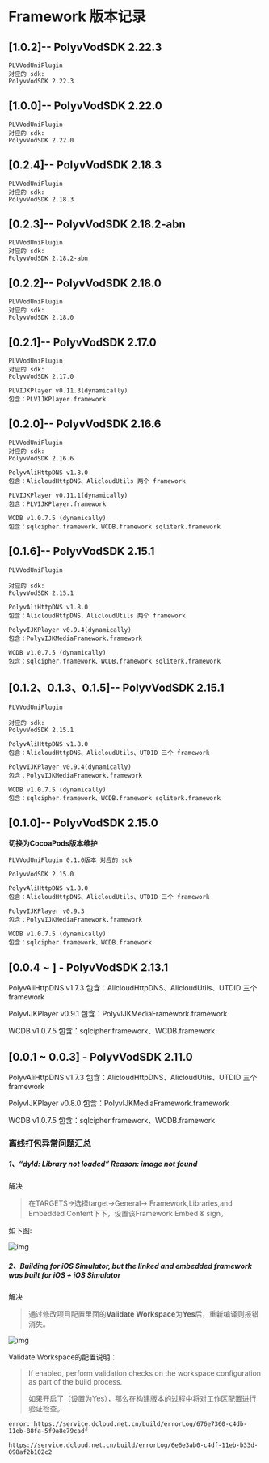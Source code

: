 # Framework 版本记录

## [1.0.2]-- PolyvVodSDK 2.22.3

```
PLVVodUniPlugin  
对应的 sdk: 
PolyvVodSDK 2.22.3
```

## [1.0.0]-- PolyvVodSDK 2.22.0

```
PLVVodUniPlugin  
对应的 sdk: 
PolyvVodSDK 2.22.0
```

## [0.2.4]-- PolyvVodSDK 2.18.3

```
PLVVodUniPlugin  
对应的 sdk: 
PolyvVodSDK 2.18.3
```

## [0.2.3]-- PolyvVodSDK 2.18.2-abn

```
PLVVodUniPlugin  
对应的 sdk: 
PolyvVodSDK 2.18.2-abn
```

## [0.2.2]-- PolyvVodSDK 2.18.0

```
PLVVodUniPlugin  
对应的 sdk: 
PolyvVodSDK 2.18.0
```

## [0.2.1]-- PolyvVodSDK 2.17.0

```
PLVVodUniPlugin  
对应的 sdk: 
PolyvVodSDK 2.17.0

PLVIJKPlayer v0.11.3(dynamically)
包含：PLVIJKPlayer.framework
```

## [0.2.0]-- PolyvVodSDK 2.16.6

```
PLVVodUniPlugin  
对应的 sdk: 
PolyvVodSDK 2.16.6

PolyvAliHttpDNS v1.8.0
包含：AlicloudHttpDNS、AlicloudUtils 两个 framework

PLVIJKPlayer v0.11.1(dynamically)
包含：PLVIJKPlayer.framework

WCDB v1.0.7.5 (dynamically)
包含：sqlcipher.framework、WCDB.framework sqliterk.framework
```

## 

## [0.1.6]-- PolyvVodSDK 2.15.1

```
PLVVodUniPlugin  

对应的 sdk: 
PolyvVodSDK 2.15.1

PolyvAliHttpDNS v1.8.0
包含：AlicloudHttpDNS、AlicloudUtils 两个 framework

PolyvIJKPlayer v0.9.4(dynamically)
包含：PolyvIJKMediaFramework.framework

WCDB v1.0.7.5 (dynamically)
包含：sqlcipher.framework、WCDB.framework sqliterk.framework
```

## [0.1.2、0.1.3、0.1.5]-- PolyvVodSDK 2.15.1

```
PLVVodUniPlugin  

对应的 sdk: 
PolyvVodSDK 2.15.1

PolyvAliHttpDNS v1.8.0
包含：AlicloudHttpDNS、AlicloudUtils、UTDID 三个 framework

PolyvIJKPlayer v0.9.4(dynamically)
包含：PolyvIJKMediaFramework.framework

WCDB v1.0.7.5 (dynamically)
包含：sqlcipher.framework、WCDB.framework sqliterk.framework
```

##   [0.1.0]-- PolyvVodSDK 2.15.0

**切换为CocoaPods版本维护** 

```
PLVVodUniPlugin 0.1.0版本 对应的 sdk

PolyvVodSDK 2.15.0

PolyvAliHttpDNS v1.8.0
包含：AlicloudHttpDNS、AlicloudUtils、UTDID 三个 framework

PolyvIJKPlayer v0.9.3
包含：PolyvIJKMediaFramework.framework

WCDB v1.0.7.5 (dynamically)
包含：sqlcipher.framework、WCDB.framework 
```



## [0.0.4 ~ ] - PolyvVodSDK 2.13.1

PolyvAliHttpDNS v1.7.3
包含：AlicloudHttpDNS、AlicloudUtils、UTDID 三个 framework

PolyvIJKPlayer v0.9.1
包含：PolyvIJKMediaFramework.framework

WCDB v1.0.7.5
包含：sqlcipher.framework、WCDB.framework 



## [0.0.1 ~ 0.0.3] - PolyvVodSDK 2.11.0

PolyvAliHttpDNS v1.7.3
包含：AlicloudHttpDNS、AlicloudUtils、UTDID 三个 framework

PolyvIJKPlayer v0.8.0
包含：PolyvIJKMediaFramework.framework

WCDB v1.0.7.5
包含：sqlcipher.framework、WCDB.framework 



### 离线打包异常问题汇总

##### 1、“dyld: Library not loaded” Reason: image not found

 解决

> 在TARGETS->选择target->General-> Framework,Libraries,and Embedded Content下下，设置该Framework  Embed & sign。

如下图:

![img](/Users/Sakya/Desktop/Company/开发文档/Source/webp.png)

##### 2、Building for iOS Simulator, but the linked and embedded framework was built for iOS + iOS Simulator

解决

> 通过修改项目配置里面的**Validate Workspace**为**Yes**后，重新编译则报错消失。

![img](/Users/Sakya/Desktop/Company/开发文档/Source/watermark,type_ZmFuZ3poZW5naGVpdGk,shadow_10,text_aHR0cHM6Ly9ibG9nLmNzZG4ubmV0L2d1b3lvbmdtaW5nOTI1,size_16,color_FFFFFF,t_70.png)

Validate Workspace的配置说明：

> If enabled, perform validation checks on the workspace configuration as part of the build process. 
>
> 如果开启了（设置为Yes），那么在构建版本的过程中将对工作区配置进行验证检查。





```
error: https://service.dcloud.net.cn/build/errorLog/676e7360-c4db-11eb-88fa-5f9a8e79cadf

https://service.dcloud.net.cn/build/errorLog/6e6e3ab0-c4df-11eb-b33d-098af2b102c2
```

